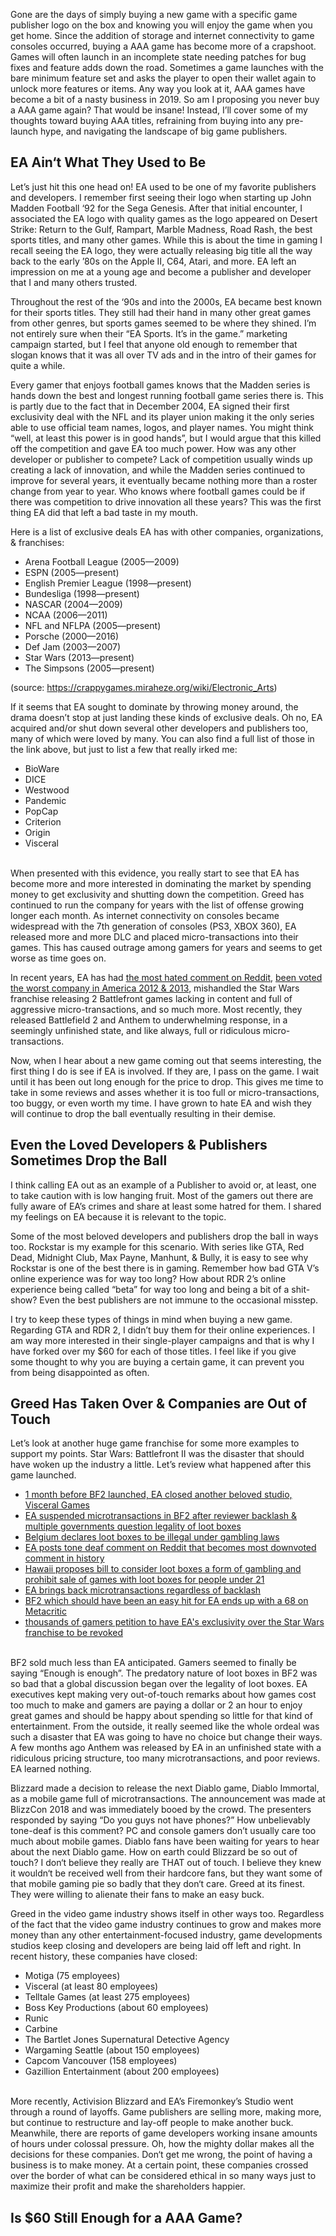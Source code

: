 Gone are the days of simply buying a new game with a specific game publisher logo on the box and knowing you will enjoy the game when you get home. Since the addition of storage and internet connectivity to game consoles occurred, buying a AAA game has become more of a crapshoot. Games will often launch in an incomplete state needing patches for bug fixes and feature adds down the road. Sometimes a game launches with the bare minimum feature set and asks the player to open their wallet again to unlock more features or items. Any way you look at it, AAA games have become a bit of a nasty business in 2019.
So am I proposing you never buy a AAA game again? That would be insane! Instead, I’ll cover some of my thoughts toward buying AAA titles, refraining from buying into any pre-launch hype, and navigating the landscape of big game publishers.

## EA Ain‘t What They Used to Be

Let’s just hit this one head on! EA used to be one of my favorite publishers and developers. I remember first seeing their logo when starting up John Madden Football ‘92 for the Sega Genesis. After that initial encounter, I associated the EA logo with quality games as the logo appeared on Desert Strike: Return to the Gulf, Rampart, Marble Madness, Road Rash, the best sports titles, and many other games. While this is about the time in gaming I recall seeing the EA logo, they were actually releasing big title all the way back to the early ’80s on the Apple II, C64, Atari, and more. EA left an impression on me at a young age and become a publisher and developer that I and many others trusted.

Throughout the rest of the ‘90s and into the 2000s, EA became best known for their sports titles. They still had their hand in many other great games from other genres, but sports games seemed to be where they shined. I’m not entirely sure when their “EA Sports. It’s in the game.” marketing campaign started, but I feel that anyone old enough to remember that slogan knows that it was all over TV ads and in the intro of their games for quite a while.

Every gamer that enjoys football games knows that the Madden series is hands down the best and longest running football game series there is. This is partly due to the fact that in December 2004, EA signed their first exclusivity deal with the NFL and its player union making it the only series able to use official team names, logos, and player names. You might think “well, at least this power is in good hands”, but I would argue that this killed off the competition and gave EA too much power. How was any other developer or publisher to compete? Lack of competition usually winds up creating a lack of innovation, and while the Madden series continued to improve for several years, it eventually became nothing more than a roster change from year to year. Who knows where football games could be if there was competition to drive innovation all these years? This was the first thing EA did that left a bad taste in my mouth.

Here is a list of exclusive deals EA has with other companies, organizations, & franchises:

- Arena Football League (2005—2009)
- ESPN (2005—present)
- English Premier League (1998—present)
- Bundesliga (1998—present)
- NASCAR (2004—2009)
- NCAA (2006—2011)
- NFL and NFLPA (2005—present)
- Porsche (2000—2016)
- Def Jam (2003—2007)
- Star Wars (2013—present)
- The Simpsons (2005—present)

(source: <a href="https://crappygames.miraheze.org/wiki/Electronic_Arts" target="_blank" rel="external noopener">https://crappygames.miraheze.org/wiki/Electronic_Arts</a>)

If it seems that EA sought to dominate by throwing money around, the drama doesn’t stop at just landing these kinds of exclusive deals. Oh no, EA acquired and/or shut down several other developers and publishers too, many of which were loved by many. You can also find a full list of those in the link above, but just to list a few that really irked me:

- BioWare
- DICE
- Westwood
- Pandemic
- PopCap
- Criterion
- Origin
- Visceral
  <br><br>

When presented with this evidence, you really start to see that EA has become more and more interested in dominating the market by spending money to get exclusivity and shutting down the competition. Greed has continued to run the company for years with the list of offense growing longer each month. As internet connectivity on consoles became widespread with the 7th generation of consoles (PS3, XBOX 360), EA released more and more DLC and placed micro-transactions into their games. This has caused outrage among gamers for years and seems to get worse as time goes on.

In recent years, EA has had <a href="https://www.reddit.com/r/StarWarsBattlefront/comments/7cff0b/seriously_i_paid_80_to_have_vader_locked/dppum98/" target="_blank" rel="external noopener">the most hated comment on Reddit</a>, <a href="https://en.wikipedia.org/wiki/Consumerist" target="_blank" rel="external noopener">been voted the worst company in America 2012 & 2013</a>, mishandled the Star Wars franchise releasing 2 Battlefront games lacking in content and full of aggressive micro-transactions, and so much more. Most recently, they released Battlefield 2 and Anthem to underwhelming response, in a seemingly unfinished state, and like always, full or ridiculous micro-transactions.

Now, when I hear about a new game coming out that seems interesting, the first thing I do is see if EA is involved. If they are, I pass on the game. I wait until it has been out long enough for the price to drop. This gives me time to take in some reviews and asses whether it is too full or micro-transactions, too buggy, or even worth my time. I have grown to hate EA and wish they will continue to drop the ball eventually resulting in their demise.

## Even the Loved Developers & Publishers Sometimes Drop the Ball

I think calling EA out as an example of a Publisher to avoid or, at least, one to take caution with is low hanging fruit. Most of the gamers out there are fully aware of EA’s crimes and share at least some hatred for them. I shared my feelings on EA because it is relevant to the topic.

Some of the most beloved developers and publishers drop the ball in ways too. Rockstar is my example for this scenario. With series like GTA, Red Dead, Midnight Club, Max Payne, Manhunt, & Bully, it is easy to see why Rockstar is one of the best there is in gaming. Remember how bad GTA V’s online experience was for way too long? How about RDR 2’s online experience being called “beta” for way too long and being a bit of a shit-show? Even the best publishers are not immune to the occasional misstep.

I try to keep these types of things in mind when buying a new game. Regarding GTA and RDR 2, I didn’t buy them for their online experiences. I am way more interested in their single-player campaigns and that is why I have forked over my \$60 for each of those titles. I feel like if you give some thought to why you are buying a certain game, it can prevent you from being disappointed as often.

## Greed Has Taken Over & Companies are Out of Touch

Let’s look at another huge game franchise for some more examples to support my points. Star Wars: Battlefront II was the disaster that should have woken up the industry a little. Let’s review what happened after this game launched.

- <a href="https://www.forbes.com/sites/kevinmurnane/2017/10/24/electronic-arts-where-video-game-development-studios-go-to-die/#495143d76462" target="_blank" rel="external noopener">1 month before BF2 launched, EA closed another beloved studio, Visceral Games</a>
- <a href="https://www.gamesindustry.biz/articles/2017-11-17-ea-suspends-micro-transactions-in-star-wars-battlefront-ii-hours-before-game-launch" target="\_blank" rel="external noopener">EA suspended microtransactions in BF2 after reviewer backlash & multiple governments question legality of loot boxes</a>
- <a href="https://www.bbc.com/news/technology-43906306" target="_blank" rel="external noopener">Belgium declares loot boxes to be illegal under gambling laws</a>
- <a href="https://www.reddit.com/r/StarWarsBattlefront/comments/7cff0b/seriously_i_paid_80_to_have_vader_locked/dppum98/" target="_blank" rel="external noopener">EA posts tone deaf comment on Reddit that becomes most downvoted comment in history</a>
- <a href="https://www.polygon.com/2018/2/13/17007830/hawaii-loot-crate-laws-ea-star-wars-battlefront-2" target="_blank" rel="external noopener">Hawaii proposes bill to consider loot boxes a form of gambling and prohibit sale of games with loot boxes for people under 21</a>
- <a href="https://www.polygon.com/2018/4/13/17233648/star-wars-battlefront-2-crystals-currency-microtransactions" target="_blank" rel="external noopener">EA brings back microtransactions regardless of backlash</a>
- <a href="https://www.metacritic.com/game/playstation-4/star-wars-battlefront-ii" target="_blank" rel="external noopener">BF2 which should have been an easy hit for EA ends up with a 68 on Metacritic</a>
- <a href="https://www.change.org/p/lucasfilm-revoke-ea-s-star-wars-license" target="_blank" rel="external noopener">thousands of gamers petition to have EA's exclusivity over the Star Wars franchise to be revoked</a>
  <br><br>

BF2 sold much less than EA anticipated. Gamers seemed to finally be saying “Enough is enough”. The predatory nature of loot boxes in BF2 was so bad that a global discussion began over the legality of loot boxes. EA executives kept making very out-of-touch remarks about how games cost too much to make and gamers are paying a dollar or 2 an hour to enjoy great games and should be happy about spending so little for that kind of entertainment. From the outside, it really seemed like the whole ordeal was such a disaster that EA was going to have no choice but change their ways. A few months ago Anthem was released by EA in an unfinished state with a ridiculous pricing structure, too many microtransactions, and poor reviews. EA learned nothing.

Blizzard made a decision to release the next Diablo game, Diablo Immortal, as a mobile game full of microtransactions. The announcement was made at BlizzCon 2018 and was immediately booed by the crowd. The presenters responded by saying “Do you guys not have phones?” How unbelievably tone-deaf is this comment? PC and console gamers don’t usually care too much about mobile games. Diablo fans have been waiting for years to hear about the next Diablo game. How on earth could Blizzard be so out of touch? I don‘t believe they really are THAT out of touch. I believe they knew it wouldn‘t be received well from their hardcore fans, but they want some of that mobile gaming pie so badly that they don‘t care. Greed at its finest. They were willing to alienate their fans to make an easy buck.

Greed in the video game industry shows itself in other ways too. Regardless of the fact that the video game industry continues to grow and makes more money than any other entertainment-focused industry, game developments studios keep closing and developers are being laid off left and right. In recent history, these companies have closed:

- Motiga (75 employees)
- Visceral (at least 80 employees)
- Telltale Games (at least 275 employees)
- Boss Key Productions (about 60 employees)
- Runic
- Carbine
- The Bartlet Jones Supernatural Detective Agency
- Wargaming Seattle (about 150 employees)
- Capcom Vancouver (158 employees)
- Gazillion Entertainment (about 200 employees)
  <br><br>

More recently, Activision Blizzard and EA’s Firemonkey’s Studio went through a round of layoffs. Game publishers are selling more, making more, but continue to restructure and lay-off people to make another buck. Meanwhile, there are reports of game developers working insane amounts of hours under colossal pressure. Oh, how the mighty dollar makes all the decisions for these companies. Don‘t get me wrong, the point of having a business is to make money. At a certain point, these companies crossed over the border of what can be considered ethical in so many ways just to maximize their profit and make the shareholders happier.

## Is \$60 Still Enough for a AAA Game?

